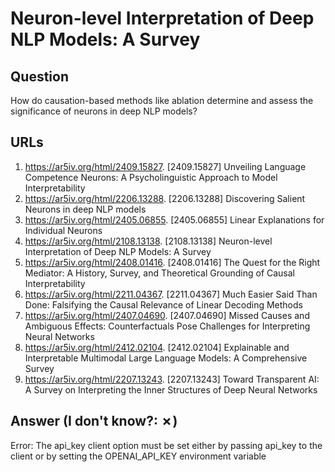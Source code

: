 # Neuron-level Interpretation of Deep NLP Models: A Survey

## Question

How do causation-based methods like ablation determine and assess the significance of neurons in deep NLP models?

## URLs

1. https://ar5iv.org/html/2409.15827. [2409.15827] Unveiling Language Competence Neurons: A Psycholinguistic Approach to Model Interpretability
2. https://ar5iv.org/html/2206.13288. [2206.13288] Discovering Salient Neurons in deep NLP models
3. https://ar5iv.org/html/2405.06855. [2405.06855] Linear Explanations for Individual Neurons
4. https://ar5iv.org/html/2108.13138. [2108.13138] Neuron-level Interpretation of Deep NLP Models: A Survey
5. https://ar5iv.org/html/2408.01416. [2408.01416] The Quest for the Right Mediator: A History, Survey, and Theoretical Grounding of Causal Interpretability
6. https://ar5iv.org/html/2211.04367. [2211.04367] Much Easier Said Than Done: Falsifying the Causal Relevance of Linear Decoding Methods
7. https://ar5iv.org/html/2407.04690. [2407.04690] Missed Causes and Ambiguous Effects: Counterfactuals Pose Challenges for Interpreting Neural Networks
8. https://ar5iv.org/html/2412.02104. [2412.02104] Explainable and Interpretable Multimodal Large Language Models: A Comprehensive Survey
9. https://ar5iv.org/html/2207.13243. [2207.13243] Toward Transparent AI: A Survey on Interpreting the Inner Structures of Deep Neural Networks

## Answer (I don't know?: ✗)

Error: The api_key client option must be set either by passing api_key to the client or by setting the OPENAI_API_KEY environment variable